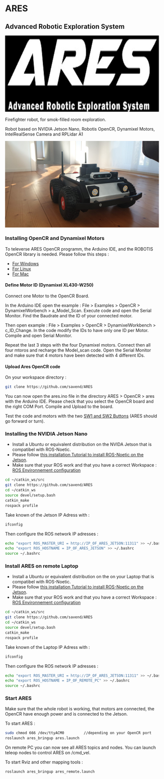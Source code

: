 # ARES
## Advanced Robotic Exploration System

<p align="center">
  <img height="250" src="ares_interface/src/ARESLOGO_Black.jpg" />
</p>


Firefighter robot, for smok-filled room exploration.

Robot based on NVIDIA Jetson Nano, Robotis OpenCR, Dynamixel Motors, IntelRealSense Camera and RPLidar A1

<p align="center">
  <img widtht="1280" src="ares_robot.jpeg" />
</p>

### Installing OpenCR and Dynamixel Motors

To televerse ARES OpenCR programm, the Arduino IDE, and the ROBOTIS OpenCR library is needed. Please follow this steps :
* [For Windows](https://emanual.robotis.com/docs/en/parts/controller/opencr10/#install-on-windows)
* [For Linux ](https://emanual.robotis.com/docs/en/parts/controller/opencr10/#arduino-ide)
* [For Mac](https://emanual.robotis.com/docs/en/parts/controller/opencr10/#install-on-mac)

#### Define Motor ID (Dynamixel XL430-W250)
Connect one Motor to the OpenCR Board.

In the Arduino IDE open the example : File > Examples > OpenCR > DynamixelWorbench > a_Model_Scan. Execute code and open the Serial Monitor. Find the Baudrate and the ID of your connected motor. 

Then open example : File > Examples > OpenCR > DynamixelWorkbench > c_ID_Change.
In the code modify the IDs to have only one ID per Motor. Compile and open Serial Monitor.

Repeat the last 3 steps with the four Dynamixel motors. Connect then all four mtoros and recharge the Model_scan code. Open the Serial Monitor and make sure that 4 motors have been detected with 4 different IDs.

#### Upload Ares OpenCR code

On your workspace directory :
```sh
git clone https://github.com/savend/ARES
```

You can now open the ares.ino file in the directory ARES > OpenCR > ares with the Arduino IDE. Please check that you select the OpenCR board and the right COM Port. Compile and Upload to the board.

Test the code and motors with the two [SW1 and SW2 Buttons](https://emanual.robotis.com/docs/en/parts/controller/opencr10/#push-switch) (ARES should go forward or turn).

### Installing the NVIDIA Jetson Nano

* Install a Ubuntu or equivalent distribution on the NVIDA Jetson that is compatibel with ROS-Noetic.
* Please follow [this installation Tutorial to install ROS-Noetic on the Jetson](http://wiki.ros.org/noetic/Installation).
* Make sure that your ROS work and that you have a correct Workspace : [ROS Environnement configuration](http://wiki.ros.org/ROS/Tutorials/InstallingandConfiguringROSEnvironment)

```sh
cd ~/catkin_ws/src
git clone https://github.com/savend/ARES
cd ~/catkin_ws
source devel/setup.bash
catkin_make
rospack profile
```
Take known of the Jetson IP Adress with :
```sh
ifconfig
```
Then configure the ROS network IP adresses :
```sh
echo "export ROS_MASTER_URI = http://IP_OF_ARES_JETSON:11311" >> ~/.bashrc
echo "export ROS_HOSTNAME = IP_OF_ARES_JETSON" >> ~/.bashrc
source ~/.bashrc
```

### Install ARES on remote Laptop

* Install a Ubuntu or equivalent distribution on the on your Laptop that is compatibel with ROS-Noetic.
* Please follow [this installation Tutorial to install ROS-Noetic on the Jetson](http://wiki.ros.org/noetic/Installation).
* Make sure that your ROS work and that you have a correct Workspace : [ROS Environnement configuration](http://wiki.ros.org/ROS/Tutorials/InstallingandConfiguringROSEnvironment)

```sh
cd ~/catkin_ws/src
git clone https://github.com/savend/ARES
cd ~/catkin_ws
source devel/setup.bash
catkin_make
rospack profile
```

Take known of the Laptop IP Adress with :
```sh
ifconfig
```
Then configure the ROS network IP adresses :
```sh
echo "export ROS_MASTER_URI = http://IP_OF_ARES_JETSON:11311" >> ~/.bashrc
echo "export ROS_HOSTNAME = IP_OF_REMOTE_PC" >> ~/.bashrc
source ~/.bashrc
```

### Start ARES

Make sure that the whole robot is working, that motors are connected, the OpenCR have enough power and is connected to the Jetson.

To start ARES :
```sh
sudo chmod 666 /dev/ttyACM0 		//depending on your OpenCR port
roslaunch ares_bringup ares.launch
```

On remote PC you can now see all ARES topics and nodes. You can launch teleop nodes to control ARES on /cmd_vel. 

To start Rviz and other mapping tools :
```sh
roslaunch ares_bringup ares_remote.launch
```

